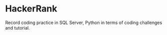 # HackerRank
Record coding practice in SQL Server, Python in terms of coding challenges and tutorial.
